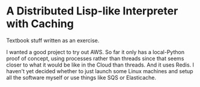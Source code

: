 A Distributed Lisp-like Interpreter with Caching
================================================
Textbook stuff written as an exercise.

I wanted a good project to try out AWS.
So far it only has a local-Python proof of concept, using processes rather than threads since that seems closer to what it would be like in the Cloud than threads.
And it uses Redis.
I haven't yet decided whether to just launch some Linux machines and setup all the software myself or use things like SQS or Elasticache.

